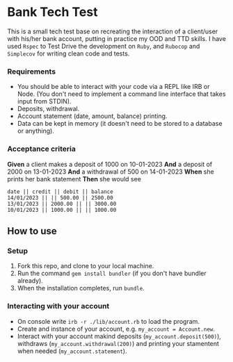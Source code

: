 # Bank Tech Test

This is a small tech test base on recreating the interaction of a client/user with his/her bank account, putting in practice my OOD and TTD skills. I have used `Rspec` to Test Drive the development on `Ruby`, and `Rubocop` and `Simplecov` for writing clean code and tests.

### Requirements

* You should be able to interact with your code via a REPL like IRB or Node. (You don't need to implement a command line interface that takes input from STDIN).
* Deposits, withdrawal.
* Account statement (date, amount, balance) printing.
* Data can be kept in memory (it doesn't need to be stored to a database or anything).

### Acceptance criteria

**Given** a client makes a deposit of 1000 on 10-01-2023
**And** a deposit of 2000 on 13-01-2023
**And** a withdrawal of 500 on 14-01-2023
**When** she prints her bank statement
**Then** she would see

```
date || credit || debit || balance
14/01/2023 || || 500.00 || 2500.00
13/01/2023 || 2000.00 || || 3000.00
10/01/2023 || 1000.00 || || 1000.00
```

How to use
----------

### Setup


1. Fork this repo, and clone to your local machine.
2. Run the command `gem install bundler` (if you don't have bundler already).
3. When the installation completes, run `bundle`.

### Interacting with your account

- On console write `irb -r ./lib/account.rb` to load the program.
- Create and instance of your account, e.g. `my_account = Account.new`.
- Interact with your account makind deposits (`my_account.deposit(500)`), withdraws (`my_account.withdrawal(200)`) and printing your stamentent when needed (`my_account.statement`).

